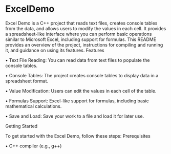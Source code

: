 # ExcelDemo
Excel Demo is a C++ project that reads text files, creates console tables from the data, and allows users to modify the values in each cell. It provides a spreadsheet-like interface where you can perform basic operations similar to Microsoft Excel, including support for formulas. This README provides an overview of the project, instructions for compiling and running it, and guidance on using its features.
Features

• Text File Reading: You can read data from text files to populate the console tables.
    
• Console Tables: The project creates console tables to display data in a spreadsheet format.
  
• Value Modification: Users can edit the values in each cell of the table.
  
• Formulas Support: Excel-like support for formulas, including basic mathematical calculations.
   
• Save and Load: Save your work to a file and load it for later use.

Getting Started

To get started with the Excel Demo, follow these steps:
Prerequisites

• C++ compiler (e.g., g++)
